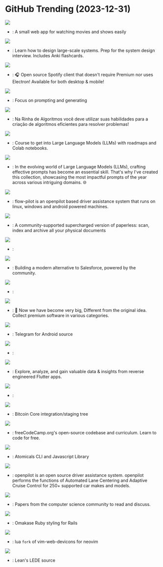 # GitHub Trending (2023-12-31)

![](https://img.shields.io/badge/TypeScript-New%202-green?style=flat-square&logo=appveyor)
- [](https://github.comundefined): A small web app for watching movies and shows easily

![](https://img.shields.io/badge/Python-New%20138-green?style=flat-square&logo=appveyor)
- [](https://github.comundefined): Learn how to design large-scale systems. Prep for the system design interview. Includes Anki flashcards.

![](https://img.shields.io/badge/Dart-New%20604-green?style=flat-square&logo=appveyor)
- [](https://github.comundefined): 🎧 Open source Spotify client that doesn't require Premium nor uses Electron! Available for both desktop & mobile!

![](https://img.shields.io/badge/Python-New%2075-green?style=flat-square&logo=appveyor)
- [](https://github.comundefined): Focus on prompting and generating

![](https://img.shields.io/badge/JavaScript-New%2021-green?style=flat-square&logo=appveyor)
- [](https://github.comundefined): Na Rinha de Algoritmos você deve utilizar suas habilidades para a criação de algoritmos eficientes para resolver problemas!

![](https://img.shields.io/badge/Jupyter%20Notebook-New%20347-green?style=flat-square&logo=appveyor)
- [](https://github.comundefined): Course to get into Large Language Models (LLMs) with roadmaps and Colab notebooks.

![](https://img.shields.io/badge/none-New%20105-green?style=flat-square&logo=appveyor)
- [](https://github.comundefined): In the evolving world of Large Language Models (LLMs), crafting effective prompts has become an essential skill. That's why I've created this collection, showcasing the most impactful prompts of the year across various intriguing domains. 🌐

![](https://img.shields.io/badge/C-New%20114-green?style=flat-square&logo=appveyor)
- [](https://github.comundefined): flow-pilot is an openpilot based driver assistance system that runs on linux, windows and android powered machines.

![](https://img.shields.io/badge/Python-New%2062-green?style=flat-square&logo=appveyor)
- [](https://github.comundefined): A community-supported supercharged version of paperless: scan, index and archive all your physical documents

![](https://img.shields.io/badge/none-New%2055-green?style=flat-square&logo=appveyor)
- [](https://github.comundefined): 

![](https://img.shields.io/badge/TypeScript-New%20333-green?style=flat-square&logo=appveyor)
- [](https://github.comundefined): Building a modern alternative to Salesforce, powered by the community.

![](https://img.shields.io/badge/Python-New%20152-green?style=flat-square&logo=appveyor)
- [](https://github.comundefined): 

![](https://img.shields.io/badge/JavaScript-New%20155-green?style=flat-square&logo=appveyor)
- [](https://github.comundefined):  Now we have become very big, Different from the original idea. Collect premium software in various categories.

![](https://img.shields.io/badge/Java-New%2015-green?style=flat-square&logo=appveyor)
- [](https://github.comundefined): Telegram for Android source

![](https://img.shields.io/badge/JavaScript-New%205-green?style=flat-square&logo=appveyor)
- [](https://github.comundefined): 

![](https://img.shields.io/badge/Shell-New%2041-green?style=flat-square&logo=appveyor)
- [](https://github.comundefined): Explore, analyze, and gain valuable data & insights from reverse engineered Flutter apps.

![](https://img.shields.io/badge/none-New%2019-green?style=flat-square&logo=appveyor)
- [](https://github.comundefined): 

![](https://img.shields.io/badge/C%2B%2B-New%2032-green?style=flat-square&logo=appveyor)
- [](https://github.comundefined): Bitcoin Core integration/staging tree

![](https://img.shields.io/badge/TypeScript-New%2087-green?style=flat-square&logo=appveyor)
- [](https://github.comundefined): freeCodeCamp.org's open-source codebase and curriculum. Learn to code for free.

![](https://img.shields.io/badge/TypeScript-New%2027-green?style=flat-square&logo=appveyor)
- [](https://github.comundefined): Atomicals CLI and Javascript Library

![](https://img.shields.io/badge/Python-New%20151-green?style=flat-square&logo=appveyor)
- [](https://github.comundefined): openpilot is an open source driver assistance system. openpilot performs the functions of Automated Lane Centering and Adaptive Cruise Control for 250+ supported car makes and models.

![](https://img.shields.io/badge/Shell-New%20129-green?style=flat-square&logo=appveyor)
- [](https://github.comundefined): Papers from the computer science community to read and discuss.

![](https://img.shields.io/badge/Ruby-New%2023-green?style=flat-square&logo=appveyor)
- [](https://github.comundefined): Omakase Ruby styling for Rails

![](https://img.shields.io/badge/Lua-New%203-green?style=flat-square&logo=appveyor)
- [](https://github.comundefined): lua `fork` of vim-web-devicons for neovim

![](https://img.shields.io/badge/C-New%2011-green?style=flat-square&logo=appveyor)
- [](https://github.comundefined): Lean's LEDE source

